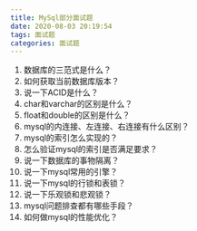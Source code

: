 ```yaml
---
title: MySql部分面试题
date: 2020-08-03 20:19:54
tags: 面试题
categories: 面试题
---
```


1. 数据库的三范式是什么？
2. 如何获取当前数据库版本？
3. 说一下ACID是什么？
4. char和varchar的区别是什么？
5. float和double的区别是什么？
6. mysql的内连接、左连接、右连接有什么区别？
7. mysql的索引怎么实现的？
8. 怎么验证mysql的索引是否满足要求？
9. 说一下数据库的事物隔离？
10. 说一下mysql常用的引擎？
11. 说一下mysql的行锁和表锁？
12. 说一下乐观锁和悲观锁？
13. mysql问题排查都有哪些手段？
14. 如何做mysql的性能优化？





